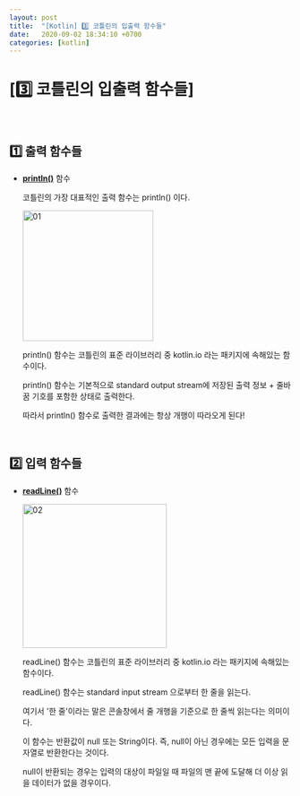 ```yaml
---
layout: post
title:  "[Kotlin] 3️⃣ 코틀린의 입출력 함수들"
date:   2020-09-02 18:34:10 +0700
categories: [kotlin]
---
```


# [3️⃣ 코틀린의 입출력 함수들]

<br>

## 1️⃣ 출력 함수들

* __[println()](https://kotlinlang.org/api/latest/jvm/stdlib/kotlin.io/println.html)__ 함수

    코틀린의 가장 대표적인 출력 함수는 println() 이다.

    <img width="233" alt="01" src="https://user-images.githubusercontent.com/31889335/91863600-41c13d00-ecaa-11ea-96c5-89c897a9220a.png">

    println() 함수는 코틀린의 표준 라이브러리 중 kotlin.io 라는 패키지에 속해있는 함수이다. 

    println() 함수는 기본적으로 standard output stream에 저장된 출력 정보 + 줄바꿈 기호를 포함한 상태로 출력한다.

    따라서 println() 함수로 출력한 결과에는 항상 개행이 따라오게 된다!

<br>

## 2️⃣ 입력 함수들

* __[readLine()](https://kotlinlang.org/api/latest/jvm/stdlib/kotlin.io/read-line.html)__ 함수

    <img width="257" alt="02" src="https://user-images.githubusercontent.com/31889335/91864605-5baf4f80-ecab-11ea-8757-158ee1df4515.png">

    readLine() 함수는 코틀린의 표준 라이브러리 중 kotlin.io 라는 패키지에 속해있는 함수이다.

    readLine() 함수는 standard input stream 으로부터 한 줄을 읽는다.

    여기서 '한 줄'이라는 말은 콘솔창에서 줄 개행을 기준으로 한 줄씩 읽는다는 의미이다.

    이 함수는 반환값이 null 또는 String이다. 즉, null이 아닌 경우에는 모든 입력을 문자열로 반환한다는 것이다.

    null이 반환되는 경우는 입력의 대상이 파일일 때 파일의 맨 끝에 도달해 더 이상 읽을 데이터가 없을 경우이다.

<br>